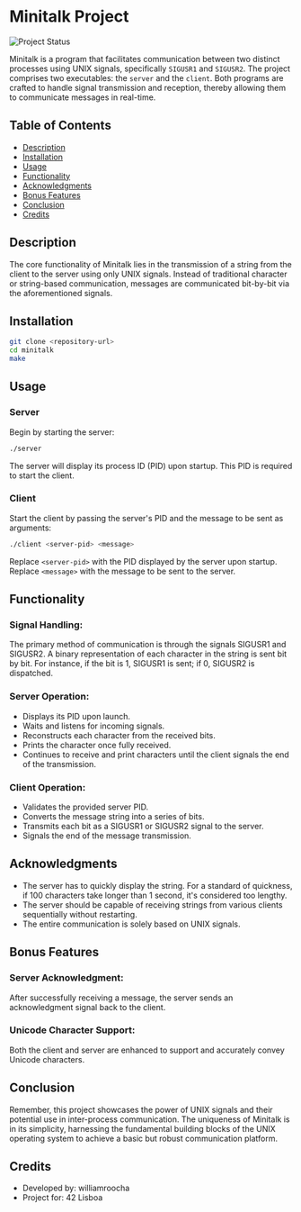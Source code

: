 # Minitalk Project

![Project Status](https://img.shields.io/badge/status-complete-brightgreen.svg)

Minitalk is a program that facilitates communication between two distinct processes using UNIX signals, specifically `SIGUSR1` and `SIGUSR2`. The project comprises two executables: the `server` and the `client`. Both programs are crafted to handle signal transmission and reception, thereby allowing them to communicate messages in real-time.

## Table of Contents
- [Description](#description)
- [Installation](#installation)
- [Usage](#usage)
- [Functionality](#functionality)
- [Acknowledgments](#acknowledgments)
- [Bonus Features](#bonus-features)
- [Conclusion](#conclusion)
- [Credits](#credits)

## Description

The core functionality of Minitalk lies in the transmission of a string from the client to the server using only UNIX signals. Instead of traditional character or string-based communication, messages are communicated bit-by-bit via the aforementioned signals.

## Installation

```bash
git clone <repository-url>
cd minitalk
make
```

## Usage

### Server

Begin by starting the server:

```bash
./server
```

The server will display its process ID (PID) upon startup. This PID is required to start the client.

### Client

Start the client by passing the server's PID and the message to be sent as arguments:

```bash
./client <server-pid> <message>
```

Replace `<server-pid>` with the PID displayed by the server upon startup. Replace `<message>` with the message to be sent to the server.

## Functionality

### Signal Handling:
The primary method of communication is through the signals SIGUSR1 and SIGUSR2. A binary representation of each character in the string is sent bit by bit. For instance, if the bit is 1, SIGUSR1 is sent; if 0, SIGUSR2 is dispatched.

### Server Operation:
- Displays its PID upon launch.
- Waits and listens for incoming signals.
- Reconstructs each character from the received bits.
- Prints the character once fully received.
- Continues to receive and print characters until the client signals the end of the transmission.

### Client Operation:
- Validates the provided server PID.
- Converts the message string into a series of bits.
- Transmits each bit as a SIGUSR1 or SIGUSR2 signal to the server.
- Signals the end of the message transmission.

## Acknowledgments
- The server has to quickly display the string. For a standard of quickness, if 100 characters take longer than 1 second, it's considered too lengthy.
- The server should be capable of receiving strings from various clients sequentially without restarting.
- The entire communication is solely based on UNIX signals.

## Bonus Features

### Server Acknowledgment:
After successfully receiving a message, the server sends an acknowledgment signal back to the client.

### Unicode Character Support:
Both the client and server are enhanced to support and accurately convey Unicode characters.

## Conclusion
Remember, this project showcases the power of UNIX signals and their potential use in inter-process communication. The uniqueness of Minitalk is in its simplicity, harnessing the fundamental building blocks of the UNIX operating system to achieve a basic but robust communication platform.

## Credits 
 - Developed by: williamroocha
 - Project for: 42 Lisboa